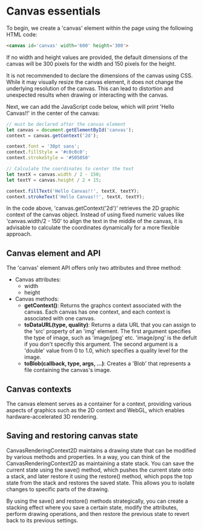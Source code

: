 # Canvas essentials

To begin, we create a 'canvas' element within the page using the following HTML code:
```html
<canvas id='canvas' width='600' height='300'>
```
If no width and height values are provided, the default dimensions of the canvas will be 300 pixels for the width and 150 pixels for the height.

It is not recommended to declare the dimensions of the canvas using CSS. While it may visually resize the canvas element, it does not change the underlying resolution of the canvas. This can lead to distortion and unexpected results when drawing or interacting with the canvas.

Next, we can add the JavaScript code below, which will print 'Hello Canvas!!' in the center of the canvas:
```javascript
// must be declared after the canvas element
let canvas = document.getElementById('canvas');
context = canvas.getContext('2d');

context.font = '30pt sans';
context.fillStyle = '#c0c0c0';
context.strokeStyle = '#505050'

// Calculate the coordinates to center the text
let textX = canvas.width / 2 - 150;
let textY = canvas.height / 2 + 15;

context.fillText('Hello Canvas!!', textX, textY);
context.strokeText('Hello Canvas!!', textX, textY);
```
In the code above, 'canvas.getContext('2d')' retrieves the 2D graphic context of the canvas object. Instead of using fixed numeric values like 'canvas.width/2 - 150' to align the text in the middle of the canvas, it is advisable to calculate the coordinates dynamically for a more flexible approach.

## Canvas element and API

The 'canvas' element API offers only two attributes and three method:

* Canvas attributes:
    * width
    * height
* Canvas methods:
    * **getContext()**: Returns the graphcs context associated with the canvas. Each canvas has one context, and each context is associated with one canvas.
    * **toDataURL(type, quality)**: Returns a data URL that you can assign to the 'src' property of an 'img' element. The first argument specifies the type of image, such as 'image/jpeg' etc. 'image/png' is the defult if you don't specifiy this argument. The second argument is a 'double' value from 0 to 1.0, which specifies a quality level for the image.
    * **toBlob(callback, type, args, ...)**: Creates a 'Blob' that represents a file containing the canvas's image.

## Canvas contexts

The canvas element serves as a container for a context, providing various aspects of graphics such as the 2D context and WebGL, which enables hardware-accelerated 3D rendering.

## Saving and restoring canvas state

CanvasRenderingContext2D maintains a drawing state that can be modified by various methods and properties. In a way, you can think of the CanvasRenderingContext2D as maintaining a state stack. You can save the current state using the save() method, which pushes the current state onto a stack, and later restore it using the restore() method, which pops the top state from the stack and restores the saved state. This allows you to isolate changes to specific parts of the drawing.

By using the save() and restore() methods strategically, you can create a stacking effect where you save a certain state, modify the attributes, perform drawing operations, and then restore the previous state to revert back to its previous settings.

```

```